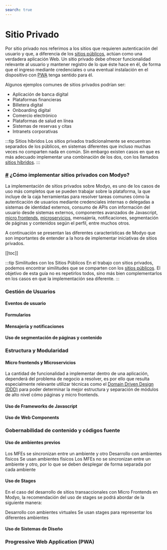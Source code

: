 ```yaml
---
search: true
---
```


# Sitio Privado
Por sitio privado nos referimos a los sitios que requieren autenticación del usuario y que, a diferencia de los [sitios públicos](/es/architecture/patterns/public-site), actúan como una verdadera aplicación Web. Un sitio privado debe ofrecer funcionalidad relevante al usuario y mantener registro de lo que éste hace en él, de forma que el ingreso mediante credenciales o una eventual instalación en el dispositivo con [PWA](/es/architecture/patterns/pwa) tenga sentido para él.

Algunos ejemplos comunes de sitios privados podrían ser:
- Aplicación de banca digital
- Plataformas financieras
- Billetera digital
- Onboarding digital
- Comercio electrónico
- Plataformas de salud en línea
- Sistemas de reservas y citas
- Intranets corporativas

:::tip Sitios híbridos
Los sitios privados tradicionalmente se encuentran separados de los públicos, en sistemas diferentes que incluso muchas veces no comparten nada en común. Sin embargo existen casos en que es más adecuado implementar una combinación de los dos, con los llamados [sitios híbridos](/es/architecture/patterns/hybrid-site).
:::

<!-- Hack to avoid this title to be displayed in the TOC element -->
<h3><a href="#¿como-implementar-sitios-privados-con-modyo" class="header-anchor">#</a> ¿Cómo implementar sitios privados con Modyo?</h3>

La implementación de sitios privados sobre Modyo, es uno de los casos de uso más completos que se pueden trabajar sobre la plataforma, la que incluye de la caja herramientas para resolver tareas comunes cómo la autenticación de usuarios mediante credenciales internas o delegadas a sistemas de identidad externos, consumo de APIs con información del usuario desde sistemas externos, componentes avanzados de Javascript, [micro frontends](/es/architecture/patterns/micro-frontend),  [microservicios](/es/architecture/patterns/microservice), mensajería, notificaciones, segmentación de páginas y contenidos según el perfil, entre muchos otros.

A continuación se presentan las diferentes características de Modyo que son importantes de entender a la hora de implementar iniciativas de sitios privados.

[[toc]]

:::tip Similitudes con los Sitios Públicos
En el trabajo con sitios privados, podemos encontrar similitudes que se comparten con los [sitios públicos](/es/architecture/patterns/public-site). El objetivo de esta guía no es repetirlos todos, sino más bien complementarlos en los casos en que la implementación sea diferente.
:::


### Gestión de Usuarios

#### Eventos de usuario

#### Formularios

#### Mensajería y notificaciones

#### Uso de segmentación de páginas y contenido

### Estructura y Modularidad
#### Micro frontends y Microservicios
La cantidad de funcionalidad a implementar dentro de una aplicación, dependerá del problema de negocio a resolver, es por ello que resulta especialmente relevante utilizar técnicas como el [Domain Driven Design (DDD)](/es/architecture/patterns/ddd) para poder determinar la mejor estructura y separación de módulos de alto nivel cómo páginas y micro frontends.

#### Uso de Frameworks de Javascript

#### Uso de Web Components



### Gobernabilidad de contenido y códigos fuente
	
#### Uso de ambientes previos
Los MFEs se sincronizan entre un ambiente y otro
Desarrollo con ambientes físicos
Se usan ambientes físicos
Los MFEs no se sincronizan entre un ambiente y otro, por lo que se deben desplegar de forma separada por cada ambiente


#### Uso de Stages
En el caso del desarrollo de sitios transaccionales con Micro Frontends en Modyo, la recomendación del uso de stages se podrá abordar de la siguiente manera:

Desarrollo con ambientes virtuales
Se usan stages para representar los diferentes ambientes

#### Uso de Sistemas de Diseño


### Progressive Web Application (PWA)

